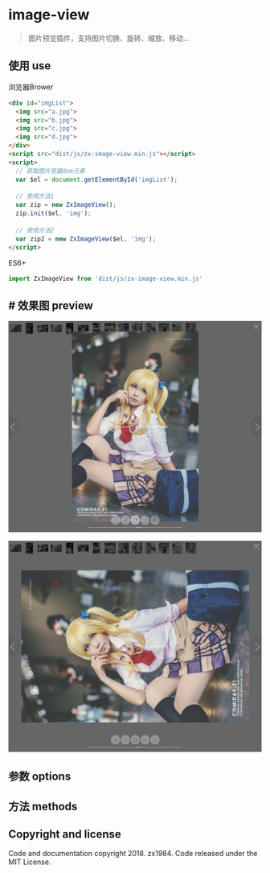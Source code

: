 # image-view

> 图片预览插件，支持图片切换、旋转、缩放、移动...

## 使用 use

浏览器Brower

```html
<div id="imgList">
  <img src="a.jpg">
  <img src="b.jpg">
  <img src="c.jpg">
  <img src="d.jpg">
</div>
<script src="dist/js/zx-image-view.min.js"></script>
<script>
  // 获取图片容器dom元素
  var $el = document.getElementById('imgList');

  // 使用方法1
  var zip = new ZxImageView();
  zip.init($el, 'img');

  // 使用方法2
  var zip2 = new ZxImageView($el, 'img');
</script>
```

ES6+
```javascript
import ZxImageView from 'dist/js/zx-image-view.min.js'
```

## # 效果图 preview

![image-view](resource/view-1.jpg)

![image-view](resource/view-2.jpg)

## 参数 options


## 方法 methods

## Copyright and license

Code and documentation copyright 2018. zx1984. Code released under the MIT License.
